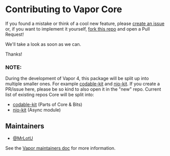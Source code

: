 # Contributing to Vapor Core

If you found a mistake or think of a cool new feature, please [create an issue](https://github.com/vapor/core/issues/new) or, if you want to implement it yourself, [fork this repo](https://github.com/vapor/core/fork) and open a Pull Request!

We'll take a look as soon as we can.

Thanks!

### NOTE:
During the development of Vapor 4, this package will be split up into multiple smaller ones. For example [codable-kit](https://github.com/vapor-community/codable-kit) and [nio-kit](https://github.com/vapor-community/nio-kit). If you create a PR/issue here, please be so kind to also open it in the "new" repo.
Current list of existing repos Core will be split into:
- [codable-kit](https://github.com/vapor-community/codable-kit) (Parts of Core & Bits)
- [nio-kit](https://github.com/vapor-community/nio-kit) (Async module)

## Maintainers

- [@MrLotU](https://github.com/MrLotU)

See the [Vapor maintainers doc](https://github.com/vapor/vapor/blob/master/Docs/maintainers.md) for more information. 
